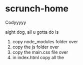 # scrunch-home

Codyyyyy

aight dog, all u gotta do is

1. copy node_modules folder over
2. copy the js folder over
3. copy the main.css file over
4. in index.html copy all the <script> tags over to ur index.html
5. copy the <style> tag over to ur index.html
6. snort some methamphetamine cause this is where shit gets boring
7. open up /js/config.js
8. edit PARTICLE_FORMED_POSITIONS to add the individual particles, like the position they form to
9. these are *relative* units, but i think they map roughly to pixels
10. 0, 0 is smack dab in the middle. negative units move left/up, positive right/down

good luck dawg